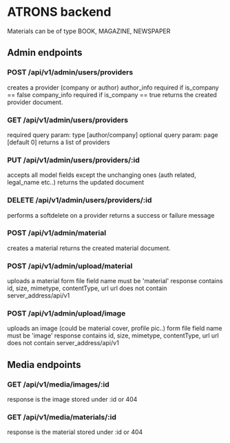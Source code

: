 # ATRONS backend
Materials can be of type BOOK, MAGAZINE, NEWSPAPER

## Admin endpoints  
### POST /api/v1/admin/users/providers
creates a provider (company or author)
author_info required if is_company == false
company_info required if is_company == true
returns the created provider document.

### GET /api/v1/admin/users/providers
required query param: type [author/company]
optional query param: page [default 0]
returns a list of providers

### PUT /api/v1/admin/users/providers/:id
accepts all model fields except the unchanging ones (auth related, legal_name etc..)
returns the updated document

### DELETE /api/v1/admin/users/providers/:id
performs a softdelete on a provider
returns a success or failure message

### POST /api/v1/admin/material
creates a material
returns the created material document.

### POST /api/v1/admin/upload/material
uploads a material
form file field name must be 'material'
response contains id, size, mimetype, contentType, url
url does not contain server_address/api/v1

### POST /api/v1/admin/upload/image
uploads an image (could be material cover, profile pic..)
form file field name must be 'image'
response contains id, size, mimetype, contentType, url
url does not contain server_address/api/v1

## Media endpoints
### GET /api/v1/media/images/:id
response is the image stored under :id or 404

### GET /api/v1/media/materials/:id
response is the material stored under :id or 404

